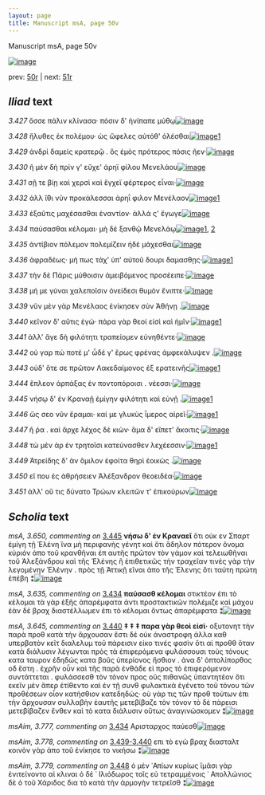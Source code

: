 ```yaml
---
layout: page
title: Manuscript msA, page 50v
---
```


Manuscript msA, page 50v

[![image](http://www.homermultitext.org/iipsrv?OBJ=IIP,1.0&FIF=/project/homer/pyramidal/deepzoom/hmt/vaimg/2017a/VA050VN_0552.tif&WID=100&CVT=JPEG)](http://www.homermultitext.org/ict2/?urn=urn:cite2:hmt:vaimg.2017a:VA050VN_0552)

prev:  [50r](../50r/) | next:  [51r](../51r/)

## *Iliad* text

*3.427* <a id="3.427"/> ὄσσε πάλιν κλίνασα· πόσιν δ' ἠνίπαπε μύθῳ[![image](http://www.homermultitext.org/iipsrv?OBJ=IIP,1.0&FIF=/project/homer/pyramidal/deepzoom/hmt/vaimg/2017a/VA050VN_0552.tif&RGN=0.476,0.2292,0.372,0.0263&WID=1000&CVT=JPEG)](http://www.homermultitext.org/ict2/?urn=urn:cite2:hmt:vaimg.2017a:VA050VN_0552@0.476,0.2292,0.372,0.0263)

*3.428* <a id="3.428"/> ἤλυθες ἐκ πολέμου· ὡς ὤφελες αὐτόθ' ὀλέσθαι[![image](http://www.homermultitext.org/iipsrv?OBJ=IIP,1.0&FIF=/project/homer/pyramidal/deepzoom/hmt/vaimg/2017a/VA050VN_0552.tif&RGN=0.484,0.2502,0.372,0.0263&WID=1000&CVT=JPEG)](http://www.homermultitext.org/ict2/?urn=urn:cite2:hmt:vaimg.2017a:VA050VN_0552@0.484,0.2502,0.372,0.0263)[1](#msA_3.627)

*3.429* <a id="3.429"/> ἀνδρὶ δαμεὶς κρατερῷ . ὃς ἐμὸς πρότερος πόσις ῆεν·[![image](http://www.homermultitext.org/iipsrv?OBJ=IIP,1.0&FIF=/project/homer/pyramidal/deepzoom/hmt/vaimg/2017a/VA050VN_0552.tif&RGN=0.487,0.2682,0.404,0.0263&WID=1000&CVT=JPEG)](http://www.homermultitext.org/ict2/?urn=urn:cite2:hmt:vaimg.2017a:VA050VN_0552@0.487,0.2682,0.404,0.0263)

*3.430* <a id="3.430"/> ῆ μὲν δὴ πρίν γ' εὔχε' ἀρηϊ φίλου Μενελάου[![image](http://www.homermultitext.org/iipsrv?OBJ=IIP,1.0&FIF=/project/homer/pyramidal/deepzoom/hmt/vaimg/2017a/VA050VN_0552.tif&RGN=0.491,0.2855,0.357,0.0263&WID=1000&CVT=JPEG)](http://www.homermultitext.org/ict2/?urn=urn:cite2:hmt:vaimg.2017a:VA050VN_0552@0.491,0.2855,0.357,0.0263)

*3.431* <a id="3.431"/> σῇ τε βίῃ καὶ χερσὶ καὶ ἔγχεϊ φέρτερος εἶναι·[![image](http://www.homermultitext.org/iipsrv?OBJ=IIP,1.0&FIF=/project/homer/pyramidal/deepzoom/hmt/vaimg/2017a/VA050VN_0552.tif&RGN=0.49,0.3028,0.4,0.0263&WID=1000&CVT=JPEG)](http://www.homermultitext.org/ict2/?urn=urn:cite2:hmt:vaimg.2017a:VA050VN_0552@0.49,0.3028,0.4,0.0263)

*3.432* <a id="3.432"/> ἀλλ ἴ̈θι νῦν προκάλεσσαι ἀρηΐ φιλον Μενέλαον[![image](http://www.homermultitext.org/iipsrv?OBJ=IIP,1.0&FIF=/project/homer/pyramidal/deepzoom/hmt/vaimg/2017a/VA050VN_0552.tif&RGN=0.486,0.3231,0.4,0.0263&WID=1000&CVT=JPEG)](http://www.homermultitext.org/ict2/?urn=urn:cite2:hmt:vaimg.2017a:VA050VN_0552@0.486,0.3231,0.4,0.0263)[1](#msA_3.632)

*3.433* <a id="3.433"/> ἐξαῦτις μαχέσασθαι ἐναντίον· ἀλλά ς' ἔγωγε[![image](http://www.homermultitext.org/iipsrv?OBJ=IIP,1.0&FIF=/project/homer/pyramidal/deepzoom/hmt/vaimg/2017a/VA050VN_0552.tif&RGN=0.487,0.3418,0.4,0.0263&WID=1000&CVT=JPEG)](http://www.homermultitext.org/ict2/?urn=urn:cite2:hmt:vaimg.2017a:VA050VN_0552@0.487,0.3418,0.4,0.0263)

*3.434* <a id="3.434"/> παύσασθαι κέλομαι· μὴ δὲ ξανθῷ Μενελάῳ[![image](http://www.homermultitext.org/iipsrv?OBJ=IIP,1.0&FIF=/project/homer/pyramidal/deepzoom/hmt/vaimg/2017a/VA050VN_0552.tif&RGN=0.489,0.3621,0.376,0.0263&WID=1000&CVT=JPEG)](http://www.homermultitext.org/ict2/?urn=urn:cite2:hmt:vaimg.2017a:VA050VN_0552@0.489,0.3621,0.376,0.0263)[1](#msA_3.635), [2](#msAim_3.777)

*3.435* <a id="3.435"/> ἀντίβιον πόλεμον πολεμίζειν ἠδὲ μάχεσθαι[![image](http://www.homermultitext.org/iipsrv?OBJ=IIP,1.0&FIF=/project/homer/pyramidal/deepzoom/hmt/vaimg/2017a/VA050VN_0552.tif&RGN=0.488,0.3794,0.376,0.0263&WID=1000&CVT=JPEG)](http://www.homermultitext.org/ict2/?urn=urn:cite2:hmt:vaimg.2017a:VA050VN_0552@0.488,0.3794,0.376,0.0263)

*3.436* <a id="3.436"/> ἀφραδέως· μή πως τάχ' ὑπ' αὐτοῦ δουρι δαμασθῃς·[![image](http://www.homermultitext.org/iipsrv?OBJ=IIP,1.0&FIF=/project/homer/pyramidal/deepzoom/hmt/vaimg/2017a/VA050VN_0552.tif&RGN=0.487,0.3982,0.416,0.027&WID=1000&CVT=JPEG)](http://www.homermultitext.org/ict2/?urn=urn:cite2:hmt:vaimg.2017a:VA050VN_0552@0.487,0.3982,0.416,0.027)[1](#msAint_3.639)

*3.437* <a id="3.437"/> τὴν δὲ Πάρις μύθοισιν ἀμειβόμενος προσέειπε·[![image](http://www.homermultitext.org/iipsrv?OBJ=IIP,1.0&FIF=/project/homer/pyramidal/deepzoom/hmt/vaimg/2017a/VA050VN_0552.tif&RGN=0.487,0.4185,0.404,0.027&WID=1000&CVT=JPEG)](http://www.homermultitext.org/ict2/?urn=urn:cite2:hmt:vaimg.2017a:VA050VN_0552@0.487,0.4185,0.404,0.027)

*3.438* <a id="3.438"/> μή με γύναι χαλεποῖσιν ὀνείδεσι θυμὸν ἔνιπτε·[![image](http://www.homermultitext.org/iipsrv?OBJ=IIP,1.0&FIF=/project/homer/pyramidal/deepzoom/hmt/vaimg/2017a/VA050VN_0552.tif&RGN=0.49,0.435,0.381,0.027&WID=1000&CVT=JPEG)](http://www.homermultitext.org/ict2/?urn=urn:cite2:hmt:vaimg.2017a:VA050VN_0552@0.49,0.435,0.381,0.027)

*3.439* <a id="3.439"/> νῦν μὲν γὰρ Μενέλαος ἐνίκησεν σὺν Ἀθήνῃ .[![image](http://www.homermultitext.org/iipsrv?OBJ=IIP,1.0&FIF=/project/homer/pyramidal/deepzoom/hmt/vaimg/2017a/VA050VN_0552.tif&RGN=0.495,0.4568,0.381,0.027&WID=1000&CVT=JPEG)](http://www.homermultitext.org/ict2/?urn=urn:cite2:hmt:vaimg.2017a:VA050VN_0552@0.495,0.4568,0.381,0.027)

*3.440* <a id="3.440"/> κεῖνον δ' αῦτις ἐγώ· πάρα γὰρ θεοί εἰσὶ καὶ ἡμῖν·[![image](http://www.homermultitext.org/iipsrv?OBJ=IIP,1.0&FIF=/project/homer/pyramidal/deepzoom/hmt/vaimg/2017a/VA050VN_0552.tif&RGN=0.494,0.4726,0.397,0.027&WID=1000&CVT=JPEG)](http://www.homermultitext.org/ict2/?urn=urn:cite2:hmt:vaimg.2017a:VA050VN_0552@0.494,0.4726,0.397,0.027)[1](#msA_3.645)

*3.441* <a id="3.441"/> ἀλλ' ἄγε δὴ φιλότητι τραπείομεν εὐνηθέντε·[![image](http://www.homermultitext.org/iipsrv?OBJ=IIP,1.0&FIF=/project/homer/pyramidal/deepzoom/hmt/vaimg/2017a/VA050VN_0552.tif&RGN=0.485,0.4899,0.397,0.027&WID=1000&CVT=JPEG)](http://www.homermultitext.org/ict2/?urn=urn:cite2:hmt:vaimg.2017a:VA050VN_0552@0.485,0.4899,0.397,0.027)

*3.442* <a id="3.442"/> οὐ γαρ πώ ποτέ μ' ὧδέ γ' ἔρως φρένας ἀμφεκάλυψεν .[![image](http://www.homermultitext.org/iipsrv?OBJ=IIP,1.0&FIF=/project/homer/pyramidal/deepzoom/hmt/vaimg/2017a/VA050VN_0552.tif&RGN=0.496,0.5071,0.402,0.0316&WID=1000&CVT=JPEG)](http://www.homermultitext.org/ict2/?urn=urn:cite2:hmt:vaimg.2017a:VA050VN_0552@0.496,0.5071,0.402,0.0316)

*3.443* <a id="3.443"/> οὐδ' ὅτε σε πρῶτον Λακεδαίμονος ἐξ ερατεινῆς[![image](http://www.homermultitext.org/iipsrv?OBJ=IIP,1.0&FIF=/project/homer/pyramidal/deepzoom/hmt/vaimg/2017a/VA050VN_0552.tif&RGN=0.495,0.5252,0.402,0.0316&WID=1000&CVT=JPEG)](http://www.homermultitext.org/ict2/?urn=urn:cite2:hmt:vaimg.2017a:VA050VN_0552@0.495,0.5252,0.402,0.0316)[1](#msA_3.649)

*3.444* <a id="3.444"/> ἔπλεον ἁρπάξας ἐν ποντοπόροισι . νέεσσι·[![image](http://www.homermultitext.org/iipsrv?OBJ=IIP,1.0&FIF=/project/homer/pyramidal/deepzoom/hmt/vaimg/2017a/VA050VN_0552.tif&RGN=0.496,0.5424,0.35,0.0316&WID=1000&CVT=JPEG)](http://www.homermultitext.org/ict2/?urn=urn:cite2:hmt:vaimg.2017a:VA050VN_0552@0.496,0.5424,0.35,0.0316)

*3.445* <a id="3.445"/> νήσῳ δ' ἐν Κραναῇ ἐμίγην φιλότητι καὶ εὐνῇ .[![image](http://www.homermultitext.org/iipsrv?OBJ=IIP,1.0&FIF=/project/homer/pyramidal/deepzoom/hmt/vaimg/2017a/VA050VN_0552.tif&RGN=0.495,0.5575,0.404,0.0346&WID=1000&CVT=JPEG)](http://www.homermultitext.org/ict2/?urn=urn:cite2:hmt:vaimg.2017a:VA050VN_0552@0.495,0.5575,0.404,0.0346)[1](#msA_3.650)

*3.446* <a id="3.446"/> ὥς σεο νῦν ἔραμαι· καί με γλυκὺς ΐμερος αἱρεῖ·[![image](http://www.homermultitext.org/iipsrv?OBJ=IIP,1.0&FIF=/project/homer/pyramidal/deepzoom/hmt/vaimg/2017a/VA050VN_0552.tif&RGN=0.493,0.5785,0.404,0.0346&WID=1000&CVT=JPEG)](http://www.homermultitext.org/ict2/?urn=urn:cite2:hmt:vaimg.2017a:VA050VN_0552@0.493,0.5785,0.404,0.0346)[1](#msA_3.652)

*3.447* <a id="3.447"/> ῆ ῥα . καὶ ἄρχε λέχος δὲ κιὼν· ἅμα δ' εἵπετ' ἄκοιτις·[![image](http://www.homermultitext.org/iipsrv?OBJ=IIP,1.0&FIF=/project/homer/pyramidal/deepzoom/hmt/vaimg/2017a/VA050VN_0552.tif&RGN=0.496,0.5988,0.404,0.0301&WID=1000&CVT=JPEG)](http://www.homermultitext.org/ict2/?urn=urn:cite2:hmt:vaimg.2017a:VA050VN_0552@0.496,0.5988,0.404,0.0301)

*3.448* <a id="3.448"/> τὼ μὲν ὰρ ἐν τρητοῖσι κατεύνασθεν λεχέεσσιν·[![image](http://www.homermultitext.org/iipsrv?OBJ=IIP,1.0&FIF=/project/homer/pyramidal/deepzoom/hmt/vaimg/2017a/VA050VN_0552.tif&RGN=0.497,0.6176,0.398,0.0301&WID=1000&CVT=JPEG)](http://www.homermultitext.org/ict2/?urn=urn:cite2:hmt:vaimg.2017a:VA050VN_0552@0.497,0.6176,0.398,0.0301)[1](#msAim_3.779)

*3.449* <a id="3.449"/> Ἀτρείδης δ' ἀν ὅμιλον ἐφοίτα θηρὶ ἐοικὼς .[![image](http://www.homermultitext.org/iipsrv?OBJ=IIP,1.0&FIF=/project/homer/pyramidal/deepzoom/hmt/vaimg/2017a/VA050VN_0552.tif&RGN=0.497,0.6401,0.384,0.0255&WID=1000&CVT=JPEG)](http://www.homermultitext.org/ict2/?urn=urn:cite2:hmt:vaimg.2017a:VA050VN_0552@0.497,0.6401,0.384,0.0255)

*3.450* <a id="3.450"/> εἴ που ἐς ἀθρήσειεν Ἀλέξανδρον θεοειδέα·[![image](http://www.homermultitext.org/iipsrv?OBJ=IIP,1.0&FIF=/project/homer/pyramidal/deepzoom/hmt/vaimg/2017a/VA050VN_0552.tif&RGN=0.498,0.6559,0.384,0.0278&WID=1000&CVT=JPEG)](http://www.homermultitext.org/ict2/?urn=urn:cite2:hmt:vaimg.2017a:VA050VN_0552@0.498,0.6559,0.384,0.0278)

*3.451* <a id="3.451"/> ἀλλ' οὔ τις δύνατο Τρώων κλειτῶν τ' ἐπικούρων[![image](http://www.homermultitext.org/iipsrv?OBJ=IIP,1.0&FIF=/project/homer/pyramidal/deepzoom/hmt/vaimg/2017a/VA050VN_0552.tif&RGN=0.499,0.6762,0.397,0.0278&WID=1000&CVT=JPEG)](http://www.homermultitext.org/ict2/?urn=urn:cite2:hmt:vaimg.2017a:VA050VN_0552@0.499,0.6762,0.397,0.0278)

## *Scholia* text

*msA, 3.650, commenting on* [3.445](#3.445)  <a id="msA_3.650"/> **νήσω δ' ἐν Κραναεῖ** ὅτι οὐκ εν Σπαρτ ἐμίγη τῇ Ἑλένη ἵνα μὴ περιφανὴς γένητ καὶ ὅτι ἄδηλον πότερον ὄνομα κύριόν ἀπο τοῦ κρανθῆναι ἐπ αυτῆς πρῶτον τὸν γάμον καὶ τελειωθῆναι τοῦ Ἀλεξάνδρου καὶ τῆς Ἑλένης ἢ ἐπιθετικῶς τὴν τραχεῖαν τινὲς γὰρ τὴν λεγομένην Ἑλένην . πρὸς τῇ Ἀττικῇ εῖναι ἀπο τῆς Ἑλενης ὅτι ταύτη πρώτη ἐπέβη ⁑[![image](http://www.homermultitext.org/iipsrv?OBJ=IIP,1.0&FIF=/project/homer/pyramidal/deepzoom/hmt/vaimg/2017a/VA050VN_0552.tif&RGN=0.21462786,0.13748271,0.65051584,0.04564315&WID=1000&CVT=JPEG)](http://www.homermultitext.org/ict2/?urn=urn:cite2:hmt:vaimg.2017a:VA050VN_0552@0.21462786,0.13748271,0.65051584,0.04564315)

*msA, 3.635, commenting on* [3.434](#3.434)  <a id="msA_3.635"/> **παύσασθ κέλομαι** στικτέον ἐπι τὸ κέλομαι τὰ γὰρ ἑξῆς ἀπαρέμφατα ἀντι προστακτικῶν πολέμιζε καὶ μάχου ἐὰν δὲ βραχ διαστέλλωμεν ἐπι τὸ κέλομαι ὄντως ἀπαρέμφατα ⁑[![image](http://www.homermultitext.org/iipsrv?OBJ=IIP,1.0&FIF=/project/homer/pyramidal/deepzoom/hmt/vaimg/2017a/VA050VN_0552.tif&RGN=0.19270450,0.32282158,0.21923360,0.06085754&WID=1000&CVT=JPEG)](http://www.homermultitext.org/ict2/?urn=urn:cite2:hmt:vaimg.2017a:VA050VN_0552@0.19270450,0.32282158,0.21923360,0.06085754)

*msA, 3.645, commenting on* [3.440](#3.440)  <a id="msA_3.645"/> **‡ ‡ ‡ παρα γὰρ θεοὶ εἰσὶ·** οξυτονητ τὴν παρὰ προθ κατὰ τὴν ἄρχουσαν ἔστι δὲ οὐκ ἀναστροφη ἀλλα καθ υπερβατὸν κεῖτ διαλελυμ τοῦ πάρεισιν εἰκο τινές φασὶν ὅτι αἱ προθθ ὅταν κατὰ διάλυσιν λέγωνται πρὸς τὰ ἐπιφερόμενα φυλάσσουσι τοὺς τόνους κατα ταυρον ἐδηδώς κατα βοῦς ὑπερίονος ἤσθιον . ἀνα δ' ὁπτολίπορθος οδ ἔστη . ἐχρῆν οὖν καὶ τῆς παρὰ ἐνθάδε εἰ προς τὸ ἐπιφερόμενον συντάττεται . φυλάσσεσθ τὸν τόνον προς οῦς πιθανῶς ὑπαντητέον ὅτι εκεῖν μὲν ἅπερ ἐτίθεντο καὶ ἐν τῇ συνθ φυλακτικὰ ἐγένετο τοῦ τόνου τῶν προθέσεων οἶον κατήσθιον κατεδηδώς· οὐ γάρ τις τῶν προθ τούτων ἐπι τὴν ἄρχουσαν συλλαβὴν ἑαυτῆς μετεβίβαζε τὸν τόνον τὸ δὲ πάρεισι μετεβίβαζεν ἔνθεν καὶ τὸ κατα διάλυσιν οὕτως ἀναγινώσκομεν ⁑[![image](http://www.homermultitext.org/iipsrv?OBJ=IIP,1.0&FIF=/project/homer/pyramidal/deepzoom/hmt/vaimg/2017a/VA050VN_0552.tif&RGN=0.19399410,0.36542185,0.24539425,0.21576763&WID=1000&CVT=JPEG)](http://www.homermultitext.org/ict2/?urn=urn:cite2:hmt:vaimg.2017a:VA050VN_0552@0.19399410,0.36542185,0.24539425,0.21576763)

*msAim, 3.777, commenting on* [3.434](#3.434)  <a id="msAim_3.777"/> Αρισταρχος παύεσθ[![image](http://www.homermultitext.org/iipsrv?OBJ=IIP,1.0&FIF=/project/homer/pyramidal/deepzoom/hmt/vaimg/2017a/VA050VN_0552.tif&RGN=0.44086220,0.36721992,0.03445099,0.02683264&WID=1000&CVT=JPEG)](http://www.homermultitext.org/ict2/?urn=urn:cite2:hmt:vaimg.2017a:VA050VN_0552@0.44086220,0.36721992,0.03445099,0.02683264)

*msAim, 3.778, commenting on* [3.439-3.440](#3.439-3.440)  <a id="msAim_3.778"/> επι τὸ εγὼ βραχ διασταλτ κοινὸν γὰρ ἀπο τοῦ ἐνίκησε το νικήσω ⁑[![image](http://www.homermultitext.org/iipsrv?OBJ=IIP,1.0&FIF=/project/homer/pyramidal/deepzoom/hmt/vaimg/2017a/VA050VN_0552.tif&RGN=0.43680914,0.48340249,0.05379514,0.04052559&WID=1000&CVT=JPEG)](http://www.homermultitext.org/ict2/?urn=urn:cite2:hmt:vaimg.2017a:VA050VN_0552@0.43680914,0.48340249,0.05379514,0.04052559)

*msAim, 3.779, commenting on* [3.448](#3.448)  <a id="msAim_3.779"/> ὁ μὲν ᾿Απίων κυρίως ϊμᾶσι γὰρ ἐνιτείνοντο αἱ κλιναι ὁ δὲ ᾿ Ιλιόδωρος τοῖς εὐ τετραμμένοις ᾿ Απολλώνιος δὲ ὁ τοῦ Χάριδος δια τὸ κατὰ τὴν ἁρμογὴν τετρεῖσθ ⁑[![image](http://www.homermultitext.org/iipsrv?OBJ=IIP,1.0&FIF=/project/homer/pyramidal/deepzoom/hmt/vaimg/2017a/VA050VN_0552.tif&RGN=0.44030951,0.60926694,0.05840088,0.09405256&WID=1000&CVT=JPEG)](http://www.homermultitext.org/ict2/?urn=urn:cite2:hmt:vaimg.2017a:VA050VN_0552@0.44030951,0.60926694,0.05840088,0.09405256)